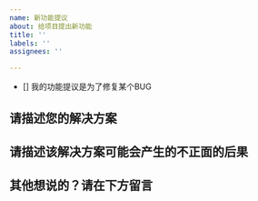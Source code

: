 ```yaml
---
name: 新功能提议
about: 给项目提出新功能
title: ''
labels: ''
assignees: ''

---
```

<!-- 如果您的提议是为了修复某个BUG，请使用 x 填写到这个方框内以勾选复选框 -->
- [] 我的功能提议是为了修复某个BUG

## 请描述您的解决方案

## 请描述该解决方案可能会产生的不正面的后果

## 其他想说的？请在下方留言